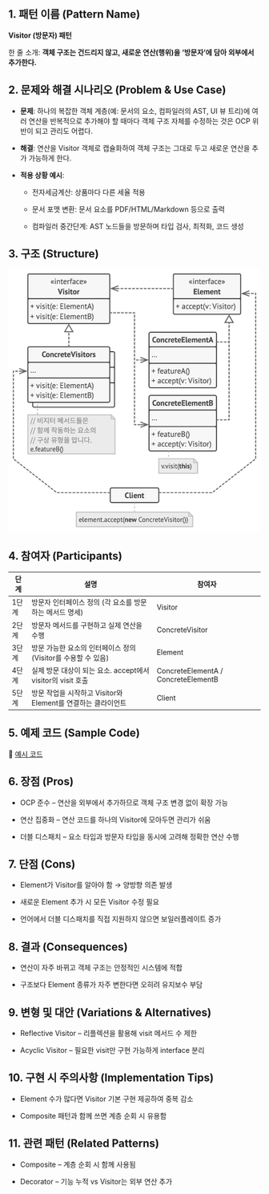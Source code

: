 <!-- pattern_name: Visitor -->
## **1. 패턴 이름 (Pattern Name)**

  

**Visitor (방문자) 패턴**

  

한 줄 소개: **객체 구조는 건드리지 않고, 새로운 연산(행위)을 ‘방문자’에 담아 외부에서 추가한다.**

  

## **2. 문제와 해결 시나리오 (Problem & Use Case)**

-   **문제**: 하나의 복잡한 객체 계층(예: 문서의 요소, 컴파일러의 AST, UI 뷰 트리)에 여러 연산을 반복적으로 추가해야 할 때마다 객체 구조 자체를 수정하는 것은 OCP 위반이 되고 관리도 어렵다.
    
-   **해결**: 연산을 Visitor 객체로 캡슐화하여 객체 구조는 그대로 두고 새로운 연산을 추가 가능하게 한다.
    
-   **적용 상황 예시**:
    
    -   전자세금계산: 상품마다 다른 세율 적용
        
    -   문서 포맷 변환: 문서 요소를 PDF/HTML/Markdown 등으로 출력
        
    -   컴파일러 중간단계: AST 노드들을 방문하며 타입 검사, 최적화, 코드 생성
        
    

  

## **3. 구조 (Structure)**

  
![방문자 구조](https://github.com/hyunwook13/Pattern/blob/main/assets/visitor.jpeg)

## **4. 참여자 (Participants)**

단계   | 설명                                                              | 참여자
--------|-------------------------------------------------------------------|--------------------------
1단계  | 방문자 인터페이스 정의 (각 요소를 방문하는 메서드 명세)            | Visitor
2단계  | 방문자 메서드를 구현하고 실제 연산을 수행                           | ConcreteVisitor
3단계  | 방문 가능한 요소의 인터페이스 정의 (Visitor를 수용할 수 있음)       | Element
4단계  | 실제 방문 대상이 되는 요소. accept에서 visitor의 visit 호출         | ConcreteElementA / ConcreteElementB
5단계  | 방문 작업을 시작하고 Visitor와 Element를 연결하는 클라이언트       | Client

## **5. 예제 코드 (Sample Code)**
🔗 [예시 코드](https://github.com/hyunwook13/Pattern/tree/main/Example/Visitor)

## **6. 장점 (Pros)**

-   OCP 준수 – 연산을 외부에서 추가하므로 객체 구조 변경 없이 확장 가능
    
-   연산 집중화 – 연산 코드를 하나의 Visitor에 모아두면 관리가 쉬움
    
-   더블 디스패치 – 요소 타입과 방문자 타입을 동시에 고려해 정확한 연산 수행
    

  

## **7. 단점 (Cons)**

-   Element가 Visitor를 알아야 함 → 양방향 의존 발생
    
-   새로운 Element 추가 시 모든 Visitor 수정 필요
    
-   언어에서 더블 디스패치를 직접 지원하지 않으면 보일러플레이트 증가
    

  

## **8. 결과 (Consequences)**

-   연산이 자주 바뀌고 객체 구조는 안정적인 시스템에 적합
    
-   구조보다 Element 종류가 자주 변한다면 오히려 유지보수 부담
    

  

## **9. 변형 및 대안 (Variations & Alternatives)**

-   Reflective Visitor – 리플렉션을 활용해 visit 메서드 수 제한
    
-   Acyclic Visitor – 필요한 visit만 구현 가능하게 interface 분리
    

  

## **10. 구현 시 주의사항 (Implementation Tips)**

-   Element 수가 많다면 Visitor 기본 구현 제공하여 중복 감소
    
-   Composite 패턴과 함께 쓰면 계층 순회 시 유용함
    

  

## **11. 관련 패턴 (Related Patterns)**

-   Composite – 계층 순회 시 함께 사용됨
    
-   Decorator – 기능 누적 vs Visitor는 외부 연산 추가
    
